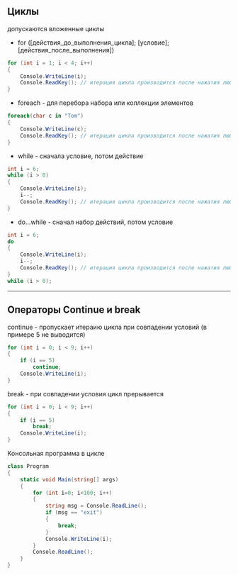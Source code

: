 ## Циклы
допускаются вложенные циклы
* for ([действия_до_выполнения_цикла]; [условие]; [действия_после_выполнения])


```csharp
for (int i = 1; i < 4; i++)
{
    Console.WriteLine(i);
    Console.ReadKey(); // итерация цикла производится после нажатия любой клавиши
}
```
* foreach - для перебора набора или коллекции элементов

```csharp
foreach(char c in "Tom")
{
    Console.WriteLine(c);
    Console.ReadKey(); // итерация цикла производится после нажатия любой клавиши
}
```
* while - сначала условие, потом действие

```csharp
int i = 6;
while (i > 0)
{
    Console.WriteLine(i);
    i--;
    Console.ReadKey(); // итерация цикла производится после нажатия любой клавиши
}
```
* do...while - сначал набор действий, потом условие

```csharp
int i = 6;
do
{
    Console.WriteLine(i);
    i--;
    Console.ReadKey(); // итерация цикла производится после нажатия любой клавиши
}
while (i > 0);
```

---

## Операторы Continue и break

continue - пропускает итераию цикла при совпадении условий (в примере 5 не выводится)
```csharp
for (int i = 0; i < 9; i++)
{
    if (i == 5)
        continue;
    Console.WriteLine(i);
}
```


break - при совпадении условия цикл прерывается
```csharp
for (int i = 0; i < 9; i++)
{
    if (i == 5)
        break;
    Console.WriteLine(i);
}
```

Консольная программа в цикле
```csharp
class Program
{
    static void Main(string[] args)
    {
        for (int i=0; i<100; i++)
        {
            string msg = Console.ReadLine();
            if (msg == "exit")
            {
                break;
            }
            Console.WriteLine(i);
        }
        Console.ReadLine();
    }
}
```


